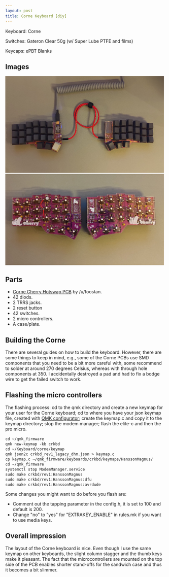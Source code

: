 ```yaml
---
layout: post
title: Corne Keyboard [diy]
---
```


Keyboard: Corne

Switches: Gateron Clear 50g (w/ Super Lube PTFE and films)

Keycaps: ePBT Blanks

## Images
<img src="/images/corne_1.jpg" width="500"/> <img src="/images/corne_2.jpg" width="500"/>

## Parts
* [Corne Cherry Hotswap PCB](https://github.com/foostan/crkbd) by /u/foostan.
* 42 diods.
* 2 TRRS jacks.
* 2 reset button
* 42 switches.
* 2 micro controllers.
* A case/plate.

## Building the Corne
There are several guides on how to build the keyboard. However, there are some things to keep in
mind, e.g., some of the Corne PCBs use SMD components that you need to be a bit more careful with,
some recommend to solder at
around 270 degrees Celsius, whereas with through hole components at 350. I accidentally destroyed a
pad and had to fix a bodge wire to get the failed switch to work.

## Flashing the micro controllers
The flashing process: cd to the qmk directory and create a new keymap for your user for the Corne
keyboard; cd to where you have your json keymap file, created with [QMK
configurator](https://config.qmk.fm/#/dekunukem/duckypad/LAYOUT); create the keymap.c and copy it
to the keymap directory; stop the modem manager; flash the elite-c and then the pro micro.
```
cd ~/qmk_firmware
qmk new-keymap -kb crkbd
cd ~/Keyboard/corne/keymap
qmk json2c crkbd_rev1_legacy_dhm.json > keymap.c
cp keymap.c ~/qmk_firmware/keyboards/crkbd/keymaps/HanssonMagnus/
cd ~/qmk_firmware
systemctl stop ModemManager.service
sudo make crkbd/rev1:HanssonMagnus
sudo make crkbd/rev1:HanssonMagnus:dfu
sudo make crkbd/rev1:HanssonMagnus:avrdude
```

Some changes you might want to do before you flash are:
* Comment out the tapping parameter in the config.h, it is set to 100 and default is 200.
* Change "no" to "yes" for "EXTRAKEY_ENABLE" in rules.mk if you want to use media keys.

## Overall impression
The layout of the Corne keyboard is nice. Even though I use the same keymap on other
keyboards, the slight column stagger and the thumb keys make it pleasant. The fact that the
microcontrollers are mounted on the top side of the PCB enables shorter stand-offs for the sandwich
case and thus it becomes a bit slimmer.
